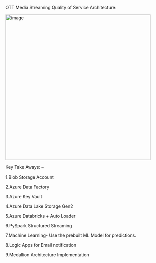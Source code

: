 OTT Media Streaming Quality of Service Architecture:


<img width="464" alt="image" src="https://github.com/Chsrinidhi88/OTT-Platform-Analysis-Using-Azure-Databricks/assets/34069596/12275013-e7d5-49fb-9ef3-1e4dcdf3faf6">




Key Take Aways: –

1.Blob Storage Account

2.Azure Data Factory

3.Azure Key Vault

4.Azure Data Lake Storage Gen2

5.Azure Databricks + Auto Loader

6.PySpark Structured Streaming

7.Machine Learning- Use the prebuilt ML Model for predictions.

8.Logic Apps for Email notification

9.Medallion Architecture Implementation
